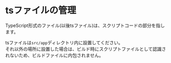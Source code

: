 # tsファイルの管理

TypeScript形式のファイル(以後tsファイル)は、スクリプトコードの部分を指します。  

tsファイルは``src/app``ディレクトリ内に設置してください。  
それ以外の場所に設置した場合は、ビルド時にスクリプトファイルとして認識されないため、ビルドファイルに内包されません。

